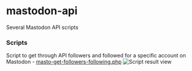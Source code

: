 # mastodon-api
Several Mastodon API scripts


### Scripts
Script to get through API followers and followed for a specific account on Mastodon - [masto-get-followers-following.php](https://github.com/to3k/mastodon-api/blob/main/masto-get-followers-following.php)
![Script result view](https://raw.githubusercontent.com/to3k/mastodon-api/main/masto-get-followers-following.png "Script result view")

